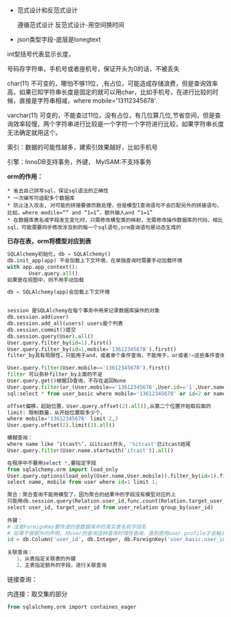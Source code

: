 * 范式设计和反范式设计

  遵循范式设计 反范式设计-用空间换时间

* json类型字段-底层是lonegtext

int型括号代表显示长度，

号码存字符串，手机号或者座机号，保证开头为0的话，不被丢失

char(11) 不可变的，哪怕不够11位，,有占位，可能造成存储浪费，但是查询效率高，如果已知字符串长度是固定的就可以用char，比如手机号，在进行比较的时候，直接是字符串相减，where mobile='13112345678'.

varchar(11) 可变的，不能查过11位，没有占位，有几位算几位,节省空间，但是查询效率较慢，两个字符串进行比较是一个字符一个字符进行比较，如果字符串长度无法确定就用这个。

索引：数据的可能性越多，建索引效果越好，比如手机号

引擎：InnoDB支持事务，外键， MylSAM:不支持事务

**orm的作用：**

	* 省去自己拼写sql，保证sql语法的正确性
	* 一次编写可适配多个数据库
	* 防止注入攻击, 对可能的拼接要做页数处理，但是模型1查询语句不会匹配另外的拼接语句，比如，where modile=“” and “1=1”，额外输入and “1=1”
	* 在数据库表名或字段发生变化时，只需修改模型类的映射，无需修改操作数据库的代码，相比sql，可能需要同步修改涉及到的每一个sql语句,orm查询语句是动态生成的

**已存在表，orm将模型对应到表**

```python
SQLAlchemy初始化，db = SQLAlchemy()
db.init_app(app) 不会加载上下文环境，在单独查询时需要手动加载环境
with app.app_context():
	   User.query.all()
如果是在视图中，则不用手动加载

db = SQLAlchemy(app)会加载上下文环境


session 是SQLAlchemy在每个事务中用来记录数据库操作的对象
db.session.add(user)
db.session.add_all(users) users是个列表
db.session.commit()提交
db.session.query(User).all()
User.query.filter_by(id=1).first()
User.query.filter_by(id=1,mobile='13612345678').first()
filter_by具有局限性，只能用于and，或者单个条件查询，不能用于，or或者!=这些条件查询

User.query.filter(User.mobile=='13612345678').first()
filter 可以弥补filter_by上面的不足
User.query.get()根据ID查询，不存在返回None
User.query.filter(or_(User.mobile=='13612345678',User.id=='1',User.name!='target')).first()/.all()
sql:select * from user_basic where mobile='13612345678' or id=2 or name!=target

offset偏移，起始位置，User.query.offset(2).all(),从第二个位置开始取后面的
limit: 限制数量，从开始位置取多少个，
where mobile='13612345678' limit 2,3
User.query.offset(2).limit(3).all()

模糊查询：
where name like ‘itcast%’，以itcast开头, '%itcast'已itcast结尾
User.query.filter(User.name.startwith('itcast')).all()

在程序中不要用select *,要指定字段
from sqlalchemy.orm import load_only
User.query.options(load_only(User.name,User.mobile)).filter_by(id=1).first()
select name, mobile from user where id=1 limit 1;

聚合：聚合查询不能用模型了，因为聚合的结果中的字段没有模型对应的上
只能用db.session.query(Relation.user_id,func.count(Relation.target_user_id).grou_by(Relation.user_id).all()
select user_id, target_user_id from user_relation group_by(user_id)    
                    
外键：
# 注意ForeignKey要传递的是数据库中的真实表名和字段名
# 如果不做额外的声明，对user的查询这种查询时惰性查询，直到使用user.profile才会触发查询                  
id = db.Column('user_id', db.Integer, db.ForeignKey('user_basic.user_id'),primary_key=True, doc='用户ID')
 
关联查询：
   1、从表指定关联表的外键
   2、主表指定额外的字段，进行关联查询                 
```

链接查询：

内连接：取交集的部分

``````sql
from sqlalchemy.orm import containes_eager
``````

